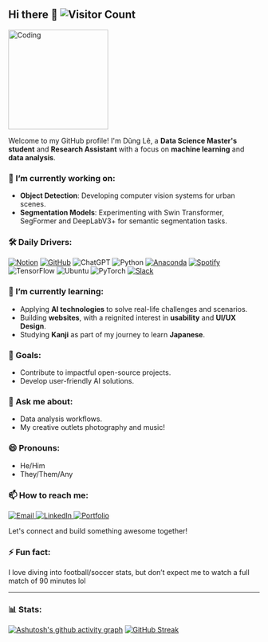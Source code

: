 ## Hi there 👋 ![Visitor Count](https://komarev.com/ghpvc/?username=dichrogfx&color=24292E)
<img src="https://media.giphy.com/media/WFZvB7VIXBgiz3oDXE/giphy.gif" width="200" alt="Coding"> 



<!--
**dichrogfx/dichrogfx** is a ✨ _special_ ✨ repository because its `README.md` (this file) appears on your GitHub profile.

Here are some ideas to get you started:

- 🔭 I’m currently working on ...
- 🌱 I’m currently learning ...
- 👯 I’m looking to collaborate on ...
- 🤔 I’m looking for help with ...
- 💬 Ask me about ...
- 📫 How to reach me: ...
- 😄 Pronouns: ...
- ⚡ Fun fact: ...
-->

Welcome to my GitHub profile! I'm Dũng Lê, a **Data Science Master's student** and **Research Assistant** with a focus on **machine learning** and **data analysis**. 



### 🔭 I’m currently working on:
- **Object Detection**: Developing computer vision systems for urban scenes.
- **Segmentation Models**: Experimenting with Swin Transformer, SegFormer and DeepLabV3+ for semantic segmentation tasks.

### 🛠️ Daily Drivers:
[![Notion](https://img.shields.io/badge/Notion-000?logo=notion&logoColor=fff)](#)
[![GitHub](https://img.shields.io/badge/GitHub-%23121011.svg?logo=github&logoColor=white)](#)
![ChatGPT](https://img.shields.io/badge/-ChatGPT-333333?logo=openai&logoColor=white)
![Python](https://img.shields.io/badge/-Python-3776AB?logo=python&logoColor=white)
[![Anaconda](https://img.shields.io/badge/Anaconda-44A833?logo=anaconda&logoColor=fff)](#)
[![Spotify](https://img.shields.io/badge/Spotify-1ED760?logo=spotify&logoColor=white)](#)
![TensorFlow](https://img.shields.io/badge/-TensorFlow-FF6F00?logo=tensorflow&logoColor=white)
![Ubuntu](https://img.shields.io/badge/Ubuntu-E95420?style=flat&logo=ubuntu&logoColor=white)
![PyTorch](https://img.shields.io/badge/-PyTorch-EE4C2C?logo=pytorch&logoColor=white)
[![Slack](https://img.shields.io/badge/Slack-4A154B?logo=slack&logoColor=fff)](#)




### 🌱 I’m currently learning:
- Applying **AI technologies** to solve real-life challenges and scenarios.
- Building **websites**, with a reignited interest in **usability** and **UI/UX Design**.
- Studying **Kanji** as part of my journey to learn **Japanese**.


### 🎯 Goals:
- Contribute to impactful open-source projects.
- Develop user-friendly AI solutions.


### 💬 Ask me about:
- Data analysis workflows.
- My creative outlets photography and music!


### 😄 Pronouns:
- He/Him
- They/Them/Any


### 📫 How to reach me:
<p>
  <a href="mailto:le.dung[at]web.de" target="_blank" rel="noopener noreferrer">
    <img src="https://img.shields.io/badge/-Email-333333?style=for-the-badge&logo=mail.ru&logoColor=white" alt="Email">
  </a>
  <a href="https://www.linkedin.com/in/linda-le6321489/" target="_blank" rel="noopener noreferrer">
    <img src="https://img.shields.io/badge/-LinkedIn-0A66C2?style=for-the-badge&logo=linkedin&logoColor=white" alt="LinkedIn">
  </a>
  <a href="https://dichrogfx.github.io/" target="_blank" rel="noopener noreferrer">
    <img src="https://img.shields.io/badge/-Portfolio-24292E?style=for-the-badge&logo=githubpages&logoColor=white" alt="Portfolio">
  </a>
</p>

Let's connect and build something awesome together!

### ⚡ Fun fact:
I love diving into football/soccer stats, but don’t expect me to watch a full match of 90 minutes lol

---

### 📊 Stats: 

[![Ashutosh's github activity graph](https://github-readme-activity-graph.vercel.app/graph?username=dichrogfx&theme=tokyo-night)](https://github.com/ashutosh00710/github-readme-activity-graph)
[![GitHub Streak](https://streak-stats.demolab.com/?user=dichrogrx&theme=tokyonight)](https://git.io/streak-stats)


